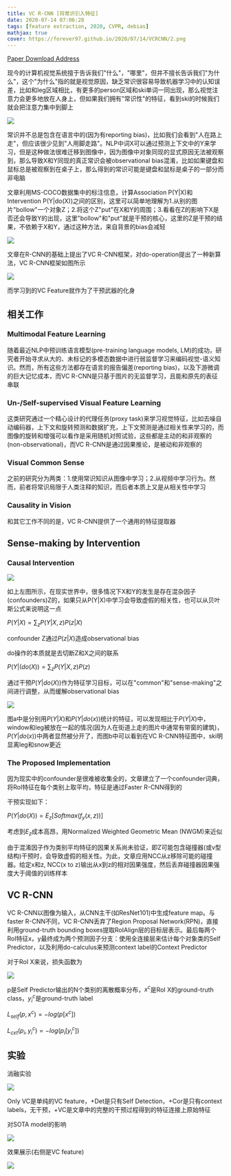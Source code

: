 ```yaml
---
title: VC R-CNN [将常识引入特征]
date: 2020-07-14 07:06:28
tags: [feature extraction, 2020, CVPR, debias]
mathjax: true
cover: https://forever97.github.io/2020/07/14/VCRCNN/2.png
---
```

[Paper Download Address](https://arxiv.org/abs/2002.12204)

现今的计算机视觉系统擅于告诉我们"什么"，"哪里"，但并不擅长告诉我们"为什么"，这个"为什么"指的就是视觉原因，缺乏常识很容易导致机器学习中的认知误差，比如和leg区域相比，有更多的person区域和ski单词一同出现，那么视觉注意力会更多地放在人身上，但如果我们拥有"常识性"的特征，看到ski的时候我们就会把注意力集中到脚上

![](1.png)

常识并不总是包含在语言中的(因为有reporting bias)，比如我们会看到"人在路上走"，但应该很少见到"人用脚走路"。NLP中词X可以通过预测上下文中的Y来学习，但是这种做法很难迁移到图像中，因为图像中对象同现的显式原因无法被观察到，那么导致X和Y同现的真正常识会被observational bias混淆，比如如果键盘和鼠标总是被观察到在桌子上，那么得到的常识可能是键盘和鼠标是桌子的一部分而非电脑

文章利用MS-COCO数据集中的标注信息，计算Association P(Y|X)和Intervention P(Y|do(X))之间的区别，这里可以简单地理解为1.从别的图片"bollow"一个对象Z；2.将这个Z"put"在X和Y的周围；3.看看在Z的影响下X是否还会导致Y的出现，这里"bollow"和"put"就是干预的核心，这里的Z是干预的结果，不依赖于X和Y，通过这种方法，来自背景的bias会减轻

![](2.png)

文章在R-CNN的基础上提出了VC R-CNN框架，对do-operation提出了一种新算法，VC R-CNN框架如图所示

![](3.png)

而学习到的VC Feature就作为了干预武器的化身

## 相关工作

### Multimodal Feature Learning

随着最近NLP中预训练语言模型(pre-training language models, LM)的成功，研究者开始寻求从大的、未标记的多模态数据中进行弱监督学习来编码视觉-语义知识。然而，所有这些方法都存在语言的报告偏差(reporting bias)，以及下游微调的巨大记忆成本，而VC R-CNN是只基于图片的无监督学习，且能和原先的表征串联

### Un-/Self-supervised Visual Feature Learning

这类研究通过一个精心设计的代理任务(proxy task)来学习视觉特征，比如去噪自动编码器，上下文和旋转预测和数据扩充，上下文预测是通过相关性来学习的，而图像的旋转和增强可以看作是采用随机对照试验，这些都是主动的和非观察的(non-observational)，而VC R-CNN是通过因果推论，是被动和非观察的

### Visual Common Sense

之前的研究分为两类：1.使用常识知识从图像中学习；2.从视频中学习行为。然而，前者将常识局限于人类注释的知识，而后者本质上又是从相关性中学习

### Causality in Vision

和其它工作不同的是，VC R-CNN提供了一个通用的特征提取器

## Sense-making by Intervention

### Causal Intervention

![](4.png)

如上左图所示，在现实世界中，很多情况下X和Y的发生是存在混杂因子(confounders)Z的，如果只从P(Y|X)中学习会导致虚假的相关性，也可以从贝叶斯公式来说明这一点

$P(Y|X)=\sum_zP(Y|X,z)P(z|X)$

confounder Z通过$P(z|X)$造成observational bias

do操作的本质就是去切断Z和X之间的联系

$P(Y|(do(X))=\sum_zP(Y|X,z)P(z)$

通过干预$P(Y|do(X))$作为特征学习目标，可以在"common"和"sense-making"之间进行调整，从而缓解observational bias

![](5.png)

图a中是分别用$P(Y|X)$和$P(Y|do(x))$统计的特征，可以发现相比于$P(Y|X)$中，window和leg被放在一起的情况(因为人在街道上走的图片中通常有带窗的建筑)，$P(Y|do(x))$中两者显然被分开了，而图b中可以看到在VC R-CNN特征图中，ski明显离leg和snow更近

### The Proposed Implementation

因为现实中的confounder是很难被收集全的，文章建立了一个confounder词典，将RoI特征在每个类别上取平均，特征是通过Faster R-CNN得到的

干预实现如下：

$P(Y|do(X))=E_z[Softmax(f_y(x,z))]$

考虑到$E_z$成本高昂，用Normalized Weighted Geometric Mean (NWGM)来近似

由于混淆因子作为类别平均特征的因果关系尚未验证，即Z可能包含碰撞器(或v型结构)干预时，会导致虚假的相关性。为此，文章应用NCC从z移除可能的碰撞器。给定x和z, NCC(x to z)输出从x到z的相对因果强度，然后丢弃碰撞器因果强度大于阈值的训练样本

## VC R-CNN

VC R-CNN以图像为输入，从CNN主干(如ResNet101)中生成feature map。与faster R-CNN不同，VC R-CNN丢弃了Region Proposal Network(RPN)，直接利用ground-truth bounding boxes提取RoIAlign层的目标层表示。最后每两个RoI特征x，y最终成为两个预测因子分支：使用全连接层来估计每个对象类的Self Predictor，以及利用do-calculus来预测context label的Context Predictor

对于RoI X来说，损失函数为

![](6.png)

p是Self Predictor输出的N个类别的离散概率分布，$x^c$是RoI X的ground-truth class，$y_i^c$是ground-truth label

$L_{self}(p,x^c)=-log(p[x^c])$

$L_{cxt}(p_i,y_i^c)=-log(p_i[y_i^c])$

## 实验

消融实验

![](7.png)

Only VC是单纯的VC feature，+Det是只有Self Detection，+Cor是只有context labels，无干预，+VC是文章中的完整的干预过程得到的特征连接上原始特征

对SOTA model的影响

![](8.png)

效果展示(右侧是VC feature)

![](9.png)












